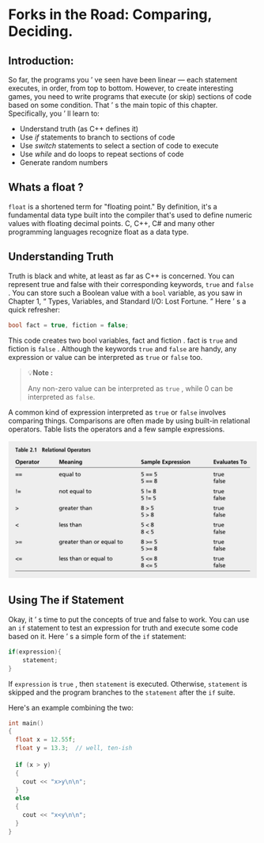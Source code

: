 # Forks in the Road: Comparing, Deciding. 

## Introduction:
So far, the programs you ’ ve seen have been linear — each statement executes, in order, from top to bottom. However, to create interesting games, you need to write programs that execute (or skip) sections of code based on some condition. That ’ s the main topic of this chapter. Specifically, you ’ ll learn to:

- Understand truth (as C++ defines it) 
- Use *if* statements to branch to sections of code 
- Use *switch* statements to select a section of code to execute 
- Use *while* and do loops to repeat sections of code 
- Generate random numbers

## Whats a float ?

`float` is a shortened term for "floating point." By definition, it's a fundamental data type built into the compiler that's used to define numeric values with floating decimal points. C, C++, C# and many other programming languages recognize float as a data type.

## Understanding Truth

Truth is black and white, at least as far as C++ is concerned. You can represent true and false with their corresponding keywords, `true` and `false` . You can store such a Boolean value with a `bool` variable, as you saw in Chapter 1, “ Types, Variables, and Standard I/O: Lost Fortune. ” Here ’ s a quick refresher:

```c++
bool fact = true, fiction = false;
```

This code creates two bool variables, fact and fiction . fact is `true` and fiction is `false` . Although the keywords `true` and `false` are handy, any expression or value can be interpreted as `true` or `false` too.

> 💡**Note :**
>
> Any non-zero value can be interpreted as `true` , while 0 can be interpreted as `false`.

A common kind of expression interpreted as `true` or `false` involves comparing things. Comparisons are often made by using built-in relational operators. Table lists the operators and a few sample expressions.

<p align="center">
<img src="assets/img.png"/>
</p>


## Using The if Statement

Okay, it ’ s time to put the concepts of true and false to work. You can use an `if` statement to test an expression for truth and execute some code based on it. Here ’ s a simple form of the `if` statement:
```c++
if(expression){
    statement;
}
```

If `expression` is `true` , then `statement` is executed. Otherwise, `statement` is skipped and the program branches to the `statement` after the `if` suite.

Here's an example combining the two:

```c++
int main()
{
  float x = 12.55f;
  float y = 13.3;  // well, ten-ish

  if (x > y)
  {
    cout << "x>y\n\n";
  }
  else
  {
    cout << "x<y\n\n";
  }
}
```
